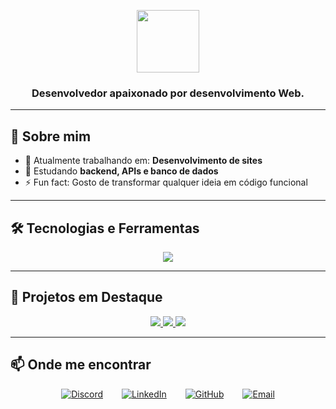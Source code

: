 <div align="center">

<p align="center">
  <img src="https://media.giphy.com/media/hvRJCLFzcasrR4ia7z/giphy.gif" width="100"/>
</p>

### <div align="center">Desenvolvedor apaixonado por desenvolvimento Web.</div>

</div>

---

## 🧠 Sobre mim

- 🔭 Atualmente trabalhando em: **Desenvolvimento de sites**
- 🌱 Estudando **backend, APIs e banco de dados**
- ⚡ Fun fact: Gosto de transformar qualquer ideia em código funcional

---

## 🛠️ Tecnologias e Ferramentas

<div align="center">

<img src="https://skillicons.dev/icons?i=js,nodejs,html,css,java,godot" />

</div>

---

## 🚀 Projetos em Destaque

<div align="center">

<a href="https://github.com/NicoQuei/Portifolio" target="_blank">
  <img src="https://github-readme-stats.vercel.app/api/pin/?username=NicoQuei&repo=Portifolio&theme=github_dark&hide_border=true" />
</a>

<a href="https://github.com/NicoQuei/BoxFit_Selector" target="_blank">
  <img src="https://github-readme-stats.vercel.app/api/pin/?username=NicoQuei&repo=BoxFit_Selector&theme=github_dark&hide_border=true" />
</a>

<a href="https://github.com/NicoQuei/Numero_Secreto" target="_blank">
  <img src="https://github-readme-stats.vercel.app/api/pin/?username=NicoQuei&repo=Numero_Secreto&theme=github_dark&hide_border=true" />
</a>

</div>

---

## 📫 Onde me encontrar

<div align="center" style="display: flex; gap: 30px; justify-content: center;">

  <a href="https://discord.com/users/nicooodiado" target="_blank">
    <img src="https://img.shields.io/badge/Discord-%23626A9B.svg?style=for-the-badge&logo=discord&logoColor=white" alt="Discord" />
  </a>

  <a href="https://www.linkedin.com/in/n%C3%ADcolas-queiroga-644482304/" target="_blank">
    <img src="https://img.shields.io/badge/LinkedIn-%230077B5.svg?style=for-the-badge&logo=linkedin&logoColor=white" alt="LinkedIn" />
  </a>

  <a href="https://github.com/NicoQuei" target="_blank">
    <img src="https://img.shields.io/badge/GitHub-%2312100E.svg?style=for-the-badge&logo=github&logoColor=white" alt="GitHub" />
  </a>

  <a href="mailto:nicolasqueirogapix@gmail.com" target="_blank">
    <img src="https://img.shields.io/badge/Email-%23D14836.svg?style=for-the-badge&logo=gmail&logoColor=white" alt="Email" />
  </a>

</div>
